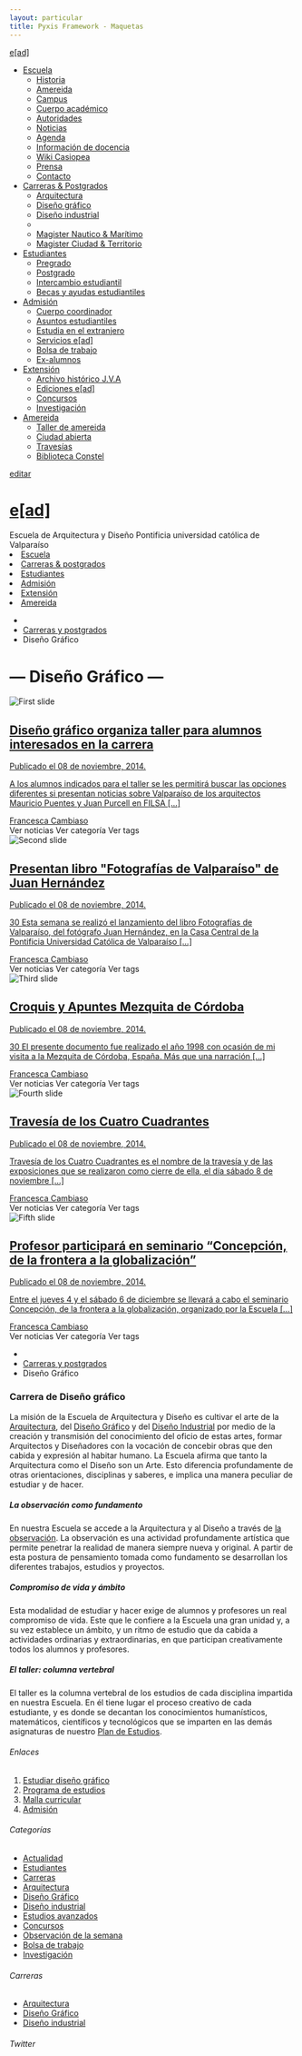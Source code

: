 ```yaml
---
layout: particular
title: Pyxis Framework - Maquetas
---
```

<!-- Menú dropdown -->
<div class="oculto-xs fondo-gris-blanco ruido relleno-sup-sm">
  <div class='pag sin-relleno borde inf-lineal-xs'>
  <div class='bloque auto margen-inf-sm en-linea izquierda cf'>
  <div class='izquierda margen-der-xs logo en-linea'>
      <span class='bloque izquierda sombra-cabecera-claro-xs relleno-der-xs rojo sans'><a class='lg ead sans' href='{{ site.baseurl }}/maquetas/home'>e[ad]</a></span>
  </div>
  <div class='izquierda relleno-sup-xs logo en-linea'>
      <!--<span class='sm sans bloque negro'>Escuela de arquitectura y diseño</span>-->
      <!--<span class='xs bloque izquierda sans negro-fundido en-linea'>Pontificia universidad católica de Valparaíso</span>-->
  </div>
  </div>
      <ul class="nav nav-pills margen-inf-xs en-linea margen-izq-sm izquierda">
        <li class="dropdown">
          <a href="#" data-toggle="dropdown" role="button" id="drop4" class="dropdown-toggle cond gruesa negro">Escuela<b class="caret"></b></a>
              <ul aria-labelledby="drop4" role="menu" class="dropdown-menu" id="menu1">
                <li role="presentation"><a href="#" tabindex="-1" role="menuitem">Historia</a></li>
                <li role="presentation"><a href="#" tabindex="-1" role="menuitem">Amereida</a></li>
                <li role="presentation"><a href="#" tabindex="-1" role="menuitem">Campus</a></li>
                <li role="presentation"><a href="#" tabindex="-1" role="menuitem">Cuerpo académico</a></li>
                <li role="presentation"><a href="#" tabindex="-1" role="menuitem">Autoridades</a></li>
                <li role="presentation"><a href="#" tabindex="-1" role="menuitem">Noticias</a></li>
                <li role="presentation"><a href="#" tabindex="-1" role="menuitem">Agenda</a></li>
                <li role="presentation"><a href="#" tabindex="-1" role="menuitem">Información de docencia</a></li>
                <li role="presentation"><a href="#" tabindex="-1" role="menuitem">Wiki Casiopea</a></li>
                <li role="presentation"><a href="#" tabindex="-1" role="menuitem">Prensa</a></li>
                <li role="presentation"><a href="#" tabindex="-1" role="menuitem">Contacto</a></li>
              </ul>
        </li>
        <li class="dropdown">
          <a href="#" data-toggle="dropdown" role="button" id="drop5" class="dropdown-toggle cond gruesa negro">Carreras & Postgrados<b class="caret"></b></a>
              <ul aria-labelledby="drop5" role="menu" class="dropdown-menu" id="menu2">
                <li role="presentation"><a href="{{ site.baseurl }}/maquetas/page" tabindex="-1" role="menuitem">Arquitectura</a></li>
                <li role="presentation"><a href="#" tabindex="-1" role="menuitem">Diseño gráfico</a></li>
                <li role="presentation"><a href="#" tabindex="-1" role="menuitem">Diseño industrial</a></li>
                <li class="divider" role="presentation"></li>
                <li role="presentation"><a href="#" tabindex="-1" role="menuitem">Magister Nautico & Marítimo</a></li>
                <li role="presentation"><a href="#" tabindex="-1" role="menuitem">Magister Ciudad & Territorio</a></li>
              </ul>
        </li>
        <li class="dropdown">
          <a href="#" data-toggle="dropdown" role="button" id="drop5" class="dropdown-toggle cond gruesa negro">Estudiantes<b class="caret"></b></a>
              <ul aria-labelledby="drop5" role="menu" class="dropdown-menu" id="menu3">
                <li role="presentation"><a href="#" tabindex="-1" role="menuitem">Pregrado</a></li>
                <li role="presentation"><a href="#" tabindex="-1" role="menuitem">Postgrado</a></li>
                <li role="presentation"><a href="#" tabindex="-1" role="menuitem">Intercambio estudiantil</a></li>
                <li role="presentation"><a href="#" tabindex="-1" role="menuitem">Becas y ayudas estudiantiles</a></li>
              </ul>
        </li>
        <li class="dropdown">
          <a href="#" data-toggle="dropdown" role="button" id="drop5" class="dropdown-toggle cond gruesa negro">Admisión<b class="caret"></b></a>
              <ul aria-labelledby="drop5" role="menu" class="dropdown-menu" id="menu3">
                <li role="presentation"><a href="#" tabindex="-1" role="menuitem">Cuerpo coordinador</a></li>
                <li role="presentation"><a href="#" tabindex="-1" role="menuitem">Asuntos estudiantiles</a></li>
                <li role="presentation"><a href="#" tabindex="-1" role="menuitem">Estudia en el extranjero</a></li>
                <li role="presentation"><a href="#" tabindex="-1" role="menuitem">Servicios e[ad]</a></li>
                <li role="presentation"><a href="#" tabindex="-1" role="menuitem">Bolsa de trabajo</a></li>
                <li role="presentation"><a href="#" tabindex="-1" role="menuitem">Ex-alumnos</a></li>
              </ul>
        </li>
        <li class="dropdown">
          <a href="#" data-toggle="dropdown" role="button" id="drop5" class="dropdown-toggle cond gruesa negro">Extensión<b class="caret"></b></a>
              <ul aria-labelledby="drop5" role="menu" class="dropdown-menu" id="menu3">
                <li role="presentation"><a href="#" tabindex="-1" role="menuitem">Archivo histórico J.V.A</a></li>
                <li role="presentation"><a href="#" tabindex="-1" role="menuitem">Ediciones e[ad]</a></li>
                <li role="presentation"><a href="#" tabindex="-1" role="menuitem">Concursos</a></li>
                <li role="presentation"><a href="#" tabindex="-1" role="menuitem">Investigación</a></li>
              </ul>
        </li>
        <li class="dropdown">
          <a href="#" data-toggle="dropdown" role="button" id="drop5" class="dropdown-toggle cond gruesa negro">Amereida<b class="caret"></b></a>
              <ul aria-labelledby="drop5" role="menu" class="dropdown-menu" id="menu3">
                <li role="presentation"><a href="#" tabindex="-1" role="menuitem">Taller de amereida</a></li>
                <li role="presentation"><a href="#" tabindex="-1" role="menuitem">Ciudad abierta</a></li>
                <li role="presentation"><a href="#" tabindex="-1" role="menuitem">Travesías</a></li>
                <li role="presentation"><a href="#" tabindex="-1" role="menuitem">Biblioteca Constel</a></li>
              </ul>
        </li>
      </ul>
      <div class='absoluto abs-der margen-sup-xs tooltip-demo oculto-sm oculto-xs'>
        <a data-toggle="tooltip" href="#" title="Editar" class='xs en-linea relleno-sup-xs sin-margen' href='#'>
          <!-- ícono de Tooltip -->
          <span><i class='icn icn-lapiz margen-izq-xs margen-sup-xs'></i></span>
          <span class='xs semi-gruesa sans margen-sup-xs'>editar</span>
        </a>
      </div>
  </div>
</div>

<!-- Menú responsivo -->
<div class="oculto-lg oculto-md oculto-sm">
  <div class='fondo-negro textura-2'>
    <div class='fondo-negro-fundido'>
    <div class='pag menu-movil'>
      <div class='centrado bloque izquierda margen-der-xs logo en-linea'>
        <h1 class='lg linea centrado rojo sans'><a class='sans rojo centrado' href='{{ site.baseurl }}/maquetas/home'>e[ad]</a></h1>
      </div>
      <a href="#menu" class="menu-link derecha"><i class="icn icn-lg icn-menu"></i> </a>
      <div class='izquierda ancho-completo relleno-inf-xs logo en-linea'>
        <span class='sm sans bloque blanco'>Escuela de Arquitectura y Diseño</span>
        <span class='xs bloque izquierda sans blanco en-linea'>Pontificia universidad católica de Valparaíso</span>
      </div>
    </div>
    <nav id="menu" class='lista-sin-estilo' role="navigation">
      <li><a class='sans blanco' href='{{ site.baseurl }}/pags/tipografia'>Escuela</a></li>
      <li><a class='sans blanco' href='{{ site.baseurl }}/pags/grilla'>Carreras & postgrados</a></li>
      <li><a class='sans blanco' href='{{ site.baseurl }}/pags/interaccion'>Estudiantes</a></li>
      <li><a class='sans blanco' href='{{ site.baseurl }}/pags/color'>Admisión</a></li>
      <li><a class='sans blanco' href='{{ site.baseurl }}/pags/color'>Extensión</a></li>
      <li><a class='sans blanco margen-inf' href='{{ site.baseurl }}/pags/iconografia'>Amereida</a></li>
    </nav>
    </div>
  </div>
</div>

<div class='fondo-gris-blanco relleno-sup-xs'>
  <div class='pag sin-relleno gutter'>
    <div class='fila relleno-sup-xs'>
      <div class='col-md-12'>
        <div class='bloque ancho-completo'>
          <!-- Breadcrumbs -->
          <ul class='sin-relleno margen-sup-xs centrado margen-inf-xs' id="breadcrumb">
              <li><a href='#'><i class='icn icn-hogar'></i></a></li>
              <li><a href='#'>Carreras y postgrados</a></li>
              <li><a>Diseño Gráfico</a></li>
          </ul>
            <h1 class='md negro-fundido condensado gruesa relleno-inf-xs centrado interletraje-xs'>— Diseño Gráfico —</h1>
        </div>
      </div>
    </div>
  </div>
</div>

<!-- Carrousel -->
<div data-ride="carousel" class="carousel slide oculto-sm oculto-xs bloque ancho-completo" id="carousel-home">
  <div class="carousel-inner">
    <!-- item (la clase 'car-sm' corresponde al height de visibilidad) -->
    <div class="item active car-sm">                  
      <img class='ancho-completo atras fijo absoluto abs-der portadilla' alt="First slide" src="http://www.ead.pucv.cl/wp-content/themes/gamma/img/disenografico.jpg">
      <!-- pie de imagen carousel -->
      <div class='ancho-completo alto-completo oculto-xs izquierda cf'>
          <a href='#'>
            <div class='gris-blanco-gradiente alto-completo absoluto abs-inf abs-izq bloque ancho-completo relleno-xs margen-sup-xs-negativo'>
              <div class='pag sin-relleno cf'>
              <div class='col-md-10 col-md-offset-1'>
              <h2 class='sm interletraje-negativo relleno-sup centrado margen-sup-xs sombra-cabecera-blanco-xs gruesa negro-fundido condensado'><i class='icn icn-noticias margen-der-xs'></i>Diseño gráfico organiza taller para alumnos interesados en la carrera</h2>
              <div class='ancho-completo bloque izquierda'>
              <span class='italica negro-fundido sombra-cabecera-blanco-xs relleno-sup-xs centrado relleno-inf-xs gruesa'>Publicado el 08 de noviembre, 2014.</span>
              <p class='margen-inf-sm sans sm negro centrado sombra-cabecera-blanco-xs relleno-sup-sm oculto-sm'>A los alumnos indicados para el taller se les permitirá buscar las opciones diferentes si presentan noticias sobre Valparaíso de los arquitectos Mauricio Puentes y Juan Purcell en FILSA [...]</p>
              <div class='centrado oculto-sm'>
              <span class='interletraje-xs fondo-blanco-trans sombra margen-inf-sm relleno-der-xs relleno-vertical-xs borde radio-md condensado negro sombra-cabecera-blanco-xs'><i class='icn icn-usuario sin-interletraje relleno-der-xs borde icn-light radio-sup-izq-sm radio-inf-izq-sm relleno-izq-xs negro sombra-cabecera-blanco-xs'></i>Francesca Cambiaso</span>
              </div>
              <div class='centrado w38 margen-auto'>
                <div class='grupo-botones en-linea cf'>
                <a class='pegado-antes btn btn-alerta'>Ver noticias</a>
                <a class='btn btn-alerta'>Ver categoría</a>
                <a class='pegado-despues btn btn-alerta'>Ver tags</a>
                </div>
              </div>
            </div>
            </div>
            </div>
            </div>
          </a>
        </div>
    </div>
    <!-- item -->
    <div class="item car-sm">
      <img class='ancho-completo atras fijo ocultar-desborde absoluto abs-der portadilla' alt="Second slide" src="http://www.ead.pucv.cl/wp-content/uploads/2014/12/DSC_1383.jpg">
      <div class='ancho-completo alto-completo oculto-xs izquierda cf'>
          <a href='#'>
            <div class='gris-blanco-gradiente alto-completo absoluto abs-inf abs-izq bloque ancho-completo relleno-sm'>
              <div class='pag sin-relleno cf'>
              <div class='col-md-10 col-md-offset-1'>
              <h2 class='sm interletraje-negativo relleno-sup centrado sombra-cabecera-blanco-xs gruesa negro-fundido condensado'><i class='icn icn-noticias margen-der-xs'></i>Presentan libro "Fotografías de Valparaíso" de Juan Hernández</h2>
              <div class='ancho-completo bloque izquierda'>
              <span class='italica negro-fundido sombra-cabecera-blanco-xs relleno-sup-xs centrado relleno-inf-xs gruesa'>Publicado el 08 de noviembre, 2014.</span>
              <p class='margen-inf-sm sans sm negro centrado sombra-cabecera-blanco-xs relleno-sup-sm'>30 Esta semana se realizó el lanzamiento del libro Fotografías de Valparaíso, del fotógrafo Juan Hernández, en la Casa Central de la Pontificia Universidad Católica de Valparaíso [...]</p>
              <div class='centrado'>
              <span class='interletraje-xs fondo-blanco-trans sombra margen-inf-sm relleno-der-xs relleno-vertical-xs borde radio-md condensado negro sombra-cabecera-blanco-xs'><i class='icn icn-usuario sin-interletraje relleno-der-xs borde icn-light radio-sup-izq-sm radio-inf-izq-sm relleno-izq-xs negro sombra-cabecera-blanco-xs'></i>Francesca Cambiaso</span>
              </div>
              <div class='centrado w38 margen-auto'>
                <div class='grupo-botones en-linea cf'>
                <a class='pegado-antes btn btn-alerta'>Ver noticias</a>
                <a class='btn btn-alerta'>Ver categoría</a>
                <a class='pegado-despues btn btn-alerta'>Ver tags</a>
                </div>
              </div>
            </div>
            </div>
            </div>
            </div>
          </a>
        </div>
    </div>
    <!-- item -->
    <div class="item car-sm">
      <img class='ancho-completo atras fijo ocultar-desborde absoluto abs-der portadilla' alt="Third slide" src="http://www.ead.pucv.cl/wp-content/uploads/2008/09/mesquita-4.bmp">
      <!-- pie de imagen carousel -->
      <div class='ancho-completo alto-completo oculto-xs izquierda cf'>
          <a href='#'>
            <div class='gris-blanco-gradiente alto-completo absoluto abs-inf abs-izq bloque ancho-completo relleno-sm'>
              <div class='pag sin-relleno cf'>
              <div class='col-md-10 col-md-offset-1'>
              <h2 class='sm interletraje-negativo relleno-sup centrado sombra-cabecera-blanco-xs gruesa negro-fundido condensado'><i class='icn icn-noticias margen-der-xs'></i>Croquis y Apuntes Mezquita de Córdoba</h2>
              <div class='ancho-completo bloque izquierda'>
              <span class='italica negro-fundido sombra-cabecera-blanco-xs relleno-sup-xs borde-blanco centrado relleno-inf-xs gruesa'>Publicado el 08 de noviembre, 2014.</span>
              <p class='margen-inf-sm sans sm negro centrado sombra-cabecera-blanco-xs relleno-sup-sm'>30 El presente documento fue realizado el año 1998 con ocasión de mi visita a la Mezquita de Córdoba, España. Más que una narración [...]</p>
              <div class='centrado'>
              <span class='interletraje-xs fondo-blanco-trans sombra margen-inf-sm relleno-der-xs relleno-vertical-xs borde radio-md condensado negro sombra-cabecera-blanco-xs'><i class='icn icn-usuario sin-interletraje relleno-der-xs borde icn-light radio-sup-izq-sm radio-inf-izq-sm relleno-izq-xs negro sombra-cabecera-blanco-xs'></i>Francesca Cambiaso</span>
              </div>
              <div class='centrado w38 margen-auto'>
                <div class='grupo-botones en-linea cf'>
                <a class='pegado-antes btn btn-alerta'>Ver noticias</a>
                <a class='btn btn-alerta'>Ver categoría</a>
                <a class='pegado-despues btn btn-alerta'>Ver tags</a>
                </div>
              </div>
            </div>
            </div>
            </div>
            </div>
          </a>
        </div>
    </div>
    <!-- item -->
    <div class="item car-sm">
      <img class='ancho-completo atras fijo ocultar-desborde absoluto abs-der portadilla' alt="Fourth slide" src="http://www.ead.pucv.cl/wp-content/uploads/2014/12/TRAVESIA-BS-AS-129.jpg">
      <!-- pie de imagen carousel -->
      <div class='ancho-completo alto-completo oculto-xs izquierda cf'>
          <a href='#'>
            <div class='gris-blanco-gradiente alto-completo absoluto abs-inf abs-izq bloque ancho-completo relleno-sm'>
              <div class='pag sin-relleno cf'>
              <div class='col-md-10 col-md-offset-1'>
              <h2 class='sm interletraje-negativo relleno-sup centrado sombra-cabecera-blanco-xs gruesa negro-fundido condensado'><i class='icn icn-noticias margen-der-xs'></i>Travesía de los Cuatro Cuadrantes</h2>
              <div class='ancho-completo bloque izquierda'>
              <span class='italica negro-fundido sombra-cabecera-blanco-xs relleno-sup-xs centrado relleno-inf-xs gruesa'>Publicado el 08 de noviembre, 2014.</span> 
              <p class='margen-inf-sm sans sm negro centrado sombra-cabecera-blanco-xs relleno-sup-sm'>Travesía de los Cuatro Cuadrantes es el nombre de la travesía y de las exposiciones que se realizaron como cierre de ella, el día sábado 8 de noviembre [...]</p>
              <div class='centrado'>
              <span class='interletraje-xs fondo-blanco-trans sombra margen-inf-sm relleno-der-xs relleno-vertical-xs borde radio-md condensado negro sombra-cabecera-blanco-xs'><i class='icn icn-usuario sin-interletraje relleno-der-xs borde icn-light radio-sup-izq-sm radio-inf-izq-sm relleno-izq-xs negro sombra-cabecera-blanco-xs'></i>Francesca Cambiaso</span>
              </div>
              <div class='centrado w38 margen-auto'>
                <div class='grupo-botones en-linea cf'>
                <a class='pegado-antes btn btn-alerta'>Ver noticias</a>
                <a class='btn btn-alerta'>Ver categoría</a>
                <a class='pegado-despues btn btn-alerta'>Ver tags</a>
                </div>
              </div>
            </div>
            </div>
            </div>
            </div>
          </a>
        </div>
    </div>
    <!-- item -->
    <div class="item car-sm">
      <img class='ancho-completo atras fijo ocultar-desborde absoluto abs-der portadilla' alt="Fifth slide" src="http://www.ead.pucv.cl/wp-content/uploads/2014/08/pizarra.jpg">
      <!-- pie de imagen carousel -->
      <div class='ancho-completo alto-completo oculto-xs izquierda cf'>
          <a href='#'>
            <div class='gris-blanco-gradiente alto-completo absoluto abs-inf abs-izq bloque ancho-completo relleno-sm'>
              <div class='pag sin-relleno cf'>
              <div class='col-md-10 col-md-offset-1'>
              <h2 class='sm interletraje-negativo relleno-sup centrado sombra-cabecera-blanco-xs gruesa negro-fundido condensado'><i class='icn icn-noticias margen-der-xs'></i>Profesor participará en seminario “Concepción, de la frontera a la globalización”</h2>
              <div class='ancho-completo bloque izquierda'>
              <span class='italica negro-fundido sombra-cabecera-blanco-xs relleno-sup-xs centrado relleno-inf-xs gruesa'>Publicado el 08 de noviembre, 2014.</span> 
              <p class='margen-inf-sm sans sm negro centrado sombra-cabecera-blanco-xs relleno-sup-sm'>Entre el jueves 4 y el sábado 6 de diciembre se llevará a cabo el seminario Concepción, de la frontera a la globalización, organizado por la Escuela [...]</p>
              <div class='centrado'>
              <span class='interletraje-xs fondo-blanco-trans sombra margen-inf-sm relleno-der-xs relleno-vertical-xs borde radio-md condensado negro sombra-cabecera-blanco-xs'><i class='icn icn-usuario sin-interletraje relleno-der-xs borde icn-light radio-sup-izq-sm radio-inf-izq-sm relleno-izq-xs negro sombra-cabecera-blanco-xs'></i>Francesca Cambiaso</span>
              </div>
              <div class='centrado w38 margen-auto'>
                <div class='grupo-botones en-linea cf'>
                <a class='pegado-antes btn btn-alerta'>Ver noticias</a>
                <a class='btn btn-alerta'>Ver categoría</a>
                <a class='pegado-despues btn btn-alerta'>Ver tags</a>
                </div>
              </div>
            </div>
            </div>
            </div>
            </div>
          </a>
        </div>
    </div>
  </div>
      <!-- botones adelante y atrás -->
      <a data-slide="prev" data-target='#carousel-home' href="#carousel-2" class="left carousel-control">
        <span class="icn icn-navizquierda"></span>
      </a>
      <a data-slide="next" data-target='#carousel-home' href="#carousel-2" class="right carousel-control">
        <span class="icn icn-nav"></span>
      </a>
</div> <!-- Fin de Carousel -->

<div class='fondo-gris-blanco ruido margen-especial relleno-especial'>
<!-- Contenido escrito -->
<!-- Pag para page (para toda la página) -->
<div class='pag page gutter'>
<!-- Breadcrumbs -->
<ul class='sin-relleno margen-sup-xs margen-inf' id="breadcrumb">
    <li><a href='#'><i class='icn icn-hogar'></i></a></li>
    <li><a href='#'>Carreras y postgrados</a></li>
    <li><a>Diseño Gráfico</a></li>
</ul>
      <!-- Contenido 1/8 -->
      <div class='fila'>
      <div class='col-md-9 col-sm-8'>
      <!--<img class='ancho-completo margen-inf-sm borde radio-md' src='https://farm4.staticflickr.com/3050/3077444322_10b6eb1bac_b.jpg'>-->
      <h3 class='inteletraje-sm-negativo gruesa negro'><i class='icn icn-usuarios margen-der-xs'></i>Carrera de Diseño gráfico</h3>
      <p class='sans' class='margen-sup-xs'>La misión de la Escuela de Arquitectura y Diseño es cultivar el arte de la <a class='sans' href='#'>Arquitectura</a>, del <a class='sans' href='#'>Diseño Gráfico</a> y del <a class='sans' href='#'>Diseño Industrial</a> por medio de la creación y transmisión del conocimiento del oficio de estas artes, formar Arquitectos y Diseñadores con la vocación de concebir obras que den cabida y expresión al habitar humano. La Escuela afirma que tanto la Arquitectura como el Diseño son un Arte. Esto diferencia profundamente de otras orientaciones, disciplinas y saberes, e implica una manera peculiar de estudiar y de hacer.
      </p>
      <h5 class='serif italica negrita inteletraje-sm-negativo negro'>La observación como fundamento</h5>
      <p class='sans'>En nuestra Escuela se accede a la Arquitectura y al Diseño a través de <a class='italica negrita' href='#'>la observación</a>. La observación es una actividad profundamente artística que permite penetrar la realidad de manera siempre nueva y original. A partir de esta postura de pensamiento tomada como fundamento se desarrollan los diferentes trabajos, estudios y proyectos.</p>
      <h5 class='serif italica negrita inteletraje-sm-negativo negro'>Compromiso de vida y ámbito</h5>
      <p class='sans'>Esta modalidad de estudiar y hacer exige de alumnos y profesores un real compromiso de vida. Este que le confiere a la Escuela una gran unidad y, a su vez establece un ámbito, y un ritmo de estudio que da cabida a actividades ordinarias y extraordinarias, en que participan creativamente todos los alumnos y profesores.</p>
      <h5 class='serif italica negrita inteletraje-sm-negativo negro'>El taller: columna vertebral</h5>
      <p class='sans'>El taller es la columna vertebral de los estudios de cada disciplina impartida en nuestra Escuela. En él tiene lugar el proceso creativo de cada estudiante, y es donde se decantan los conocimientos humanísticos, matemáticos, científicos y tecnológicos que se imparten en las demás asignaturas de nuestro <a class='sans' href='#'>Plan de Estudios</a>.</p>
    </div> <!-- fin de col-->
    <div class='col-md-3 col-sm-4 oculto-xs'>
      <h6 class='xs interletraje-xs negro condensado gruesa margen-izq-sm altas'>Enlaces</h6>
      <ol class='xs'>
        <li class='gruesa relleno-vertical-xs borde inf-lineal-xs sup-lineal-xs rojo'><a href='#' class='sans semi-gruesa xs'>Estudiar diseño gráfico</a></li>
        <li class='gruesa relleno-vertical-xs borde inf-lineal-xs rojo'><a href='#' class='sans semi-gruesa'>Programa de estudios</a></li>
        <li class='gruesa relleno-vertical-xs borde inf-lineal-xs rojo'><a href='#' class='sans semi-gruesa'>Malla curricular</a></li>
        <li class='gruesa relleno-vertical-xs borde inf-lineal-xs rojo'><a href='#' class='sans semi-gruesa'>Admisión</a></li>
      </ol>
      <h6 class='xs interletraje-xs negro condensado gruesa margen-sup margen-izq-sm altas'>Categorías</h6>
      <ul class='xs'>
        <li class='relleno-vertical-xs borde inf-lineal-xs sup-lineal-xs rojo'><a href='#' class='sans semi-gruesa'>Actualidad</a></li>
        <li class='relleno-vertical-xs borde inf-lineal-xs rojo'><a href='#' class='sans semi-gruesa'>Estudiantes</a></li>
        <li class='relleno-vertical-xs borde inf-lineal-xs rojo'><a href='#' class='sans semi-gruesa'>Carreras</a></li>
        <li class='relleno-vertical-xs borde inf-lineal-xs rojo'><a href='#' class='sans semi-gruesa'>Arquitectura</a></li>
        <li class='relleno-vertical-xs borde inf-lineal-xs rojo'><a href='#' class='sans semi-gruesa'>Diseño Gráfico</a></li>
        <li class='relleno-vertical-xs borde inf-lineal-xs rojo'><a href='#' class='sans semi-gruesa'>Diseño industrial</a></li>
        <li class='relleno-vertical-xs borde inf-lineal-xs rojo'><a href='#' class='sans semi-gruesa'>Estudios avanzados</a></li>
        <li class='relleno-vertical-xs borde inf-lineal-xs rojo'><a href='#' class='sans semi-gruesa'>Concursos</a></li>
        <li class='relleno-vertical-xs borde inf-lineal-xs rojo'><a href='#' class='sans semi-gruesa'>Observación de la semana</a></li>
        <li class='relleno-vertical-xs borde inf-lineal-xs rojo'><a href='#' class='sans semi-gruesa'>Bolsa de trabajo</a></li>
        <li class='relleno-vertical-xs borde inf-lineal-xs rojo'><a href='#' class='sans semi-gruesa'>Investigación</a></li>
      </ul>
      <h6 class='xs interletraje-xs negro condensado gruesa margen-sup margen-izq-sm altas'>Carreras</h6>
      <ul class='xs'>
        <li class='relleno-vertical-xs borde inf-lineal-xs sup-lineal-xs rojo'><a href='#' class='sans semi-gruesa'>Arquitectura</a></li>
        <li class='relleno-vertical-xs borde inf-lineal-xs rojo'><a href='#' class='sans semi-gruesa'>Diseño Gráfico</a></li>
        <li class='relleno-vertical-xs borde inf-lineal-xs rojo'><a href='#' class='sans semi-gruesa'>Diseño industrial</a></li>
      </ul>
      <h6 class='xs interletraje-xs negro condensado gruesa margen-sup margen-izq-sm altas'>Twitter</h6>
    </div>
  </div> <!-- fin de fila-->
</div> <!-- fin de * pag page * -->
</div>